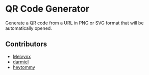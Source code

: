 # QR Code Generator

Generate a QR code from a URL in PNG or SVG format that will be automatically opened.

## Contributors

- [Melvynx](https://github.com/melvynx)
- [darmiel](https://github.com/darmiel)
- [heytommy](https://github.com/heytommy)
